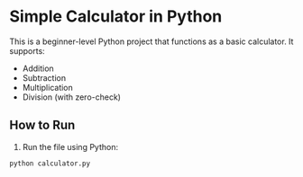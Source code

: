 # Simple Calculator in Python

This is a beginner-level Python project that functions as a basic calculator. It supports:

- Addition
- Subtraction
- Multiplication
- Division (with zero-check)

## How to Run
1. Run the file using Python:
```bash
python calculator.py
